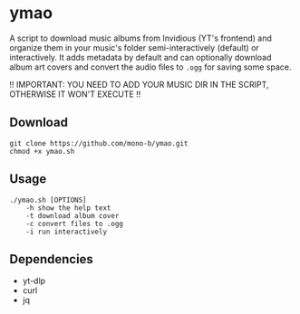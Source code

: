 # ymao

A script to download music albums from Invidious (YT's frontend) and organize them in your music's 
folder semi-interactively (default) or interactively. It adds metadata by default and can optionally 
download album art covers and convert the audio files to `.ogg` for saving some space.

!! IMPORTANT: YOU NEED TO ADD YOUR MUSIC DIR IN THE SCRIPT, OTHERWISE IT WON'T EXECUTE !!

## Download

```
git clone https://github.com/mono-b/ymao.git
chmod +x ymao.sh
```

## Usage

```
./ymao.sh [OPTIONS]
    -h show the help text
    -t download album cover
    -c convert files to .ogg
    -i run interactively
```

## Dependencies

- yt-dlp 
- curl
- jq
